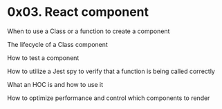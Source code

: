 # 0x03. React component

When to use a Class or a function to create a component

The lifecycle of a Class component

How to test a component

How to utilize a Jest spy to verify that a function is being called correctly

What an HOC is and how to use it

How to optimize performance and control which components to render